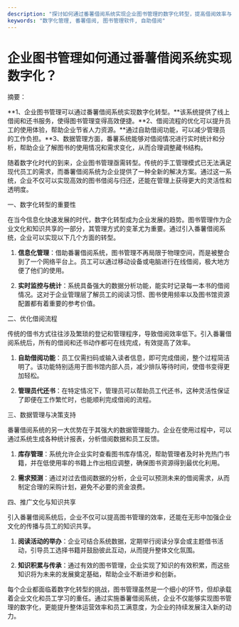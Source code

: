 ```yaml
---
description: "探讨如何通过番薯借阅系统实现企业图书管理的数字化转型，提高借阅效率与管理便捷性。"
keywords: "数字化管理, 番薯借阅, 图书管理软件, 自助借阅"
---
```

# 企业图书管理如何通过番薯借阅系统实现数字化？

摘要：

**1、企业图书管理可以通过番薯借阅系统实现数字化转型。**该系统提供了线上借阅和还书服务，使得图书管理变得高效便捷。**2、借阅流程的优化可以提升员工的使用体验，帮助企业节省人力资源。**通过自助借阅功能，可以减少管理员的工作负担。**3、数据管理方面，番薯系统能够对借阅情况进行实时统计和分析，帮助企业了解图书的使用情况和需求变化，从而合理调整藏书结构。

随着数字化时代的到来，企业图书管理亟需转型。传统的手工管理模式已无法满足现代员工的需求，而番薯借阅系统为企业提供了一种全新的解决方案。通过这一系统，企业不仅可以实现高效的图书借阅与归还，还能在管理上获得更大的灵活性和透明度。

一、数字化转型的重要性

在当今信息化快速发展的时代，数字化转型成为企业发展的趋势。图书管理作为企业文化和知识共享的一部分，其管理方式的变革尤为重要。通过引入番薯借阅系统，企业可以实现以下几个方面的转型。

1. **信息化管理**：借助番薯借阅系统，图书管理不再局限于物理空间，而是被整合到了一个网络平台上。员工可以通过移动设备或电脑进行在线借阅，极大地方便了他们的使用。

2. **实时监控与统计**：系统具备强大的数据分析功能，能实时记录每一本书的借阅情况。这对于企业管理层了解员工的阅读习惯、图书使用频率以及图书馆资源配置都有着重要的参考价值。

二、优化借阅流程

传统的借书方式往往涉及繁琐的登记和管理程序，导致借阅效率低下。引入番薯借阅系统后，所有的借阅和还书动作都可在线完成，有效提高了效率。

1. **自助借阅功能**：员工仅需扫码或输入读者信息，即可完成借阅，整个过程简洁明了。该功能特别适用于图书馆内部人员，减少排队等待时间，使借书变得更加轻松。

2. **管理员代还书**：在特定情况下，管理员可以帮助员工代还书，这种灵活性保证了即便在工作繁忙时，也能顺利完成借阅的流程。

三、数据管理与决策支持

番薯借阅系统的另一大优势在于其强大的数据管理能力。企业在使用过程中，可以通过系统生成各种统计报表，分析借阅数据和员工反馈。

1. **库存管理**：系统允许企业实时查看图书库存情况，帮助管理者及时补充热门书籍，并在低使用率的书籍上作出相应调整，确保图书资源得到最优化利用。

2. **需求预测**：通过对过去借阅数据的分析，企业可以预测未来的借阅需求，从而制定合理的采购计划，避免不必要的资金浪费。

四、推广文化与知识共享

引入番薯借阅系统后，企业不仅可以提高图书管理的效率，还能在无形中加强企业文化的传播与员工的知识共享。

1. **阅读活动的举办**：企业可结合系统数据，定期举行阅读分享会或主题借书活动，引导员工选择书籍并鼓励彼此互动，从而提升整体文化氛围。

2. **知识积累与传承**：通过有效的图书管理，企业实现了知识的有效积累，而这些知识将为未来的发展奠定基础，帮助企业不断进步和创新。

每个企业都面临着数字化转型的挑战，图书管理虽然是一个细小的环节，但却承载着企业文化和员工学习的重任。通过实施番薯借阅系统，企业不仅能够实现图书管理的数字化，更能提升整体运营效率和员工满意度，为企业的持续发展注入新的动力。
